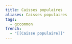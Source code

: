 ```yaml
---
title: Caisses populaires
aliases: Caisses populaires
tags:
  - gccommon
french:
  - "[[Caisse populaire]]"
---
```

